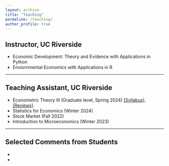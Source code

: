 ```yaml
---
layout: archive
title: "Teaching"
permalink: /teaching/
author_profile: true
---
```



## Instructor, UC Riverside

- Economic Development: Theory and Evidence with Applications in Python
- Enviornmental Economics with Applications in R

****

## Teaching Assistant, UC Riverside

- Econometric Theory III (Graduate level, Spring 2024) <a href="http://rajveerjat.github.io/files/Teaching_files/ECON205C_syllabus.pdf" target="_blank" rel="noopener noreferrer">[Syllabus]</a>, <a href="http://rajveerjat.github.io/files/Teaching_files/ECON205C_reviews.pdf" target="_blank" rel="noopener noreferrer">[Reviews]</a>.
- Statistics for Economics (Winter 2024)
- Stock Market (Fall 2022)
- Introduction to Microeconomics (Winter 2023)

****

## Selected Comments from Students

-
-
